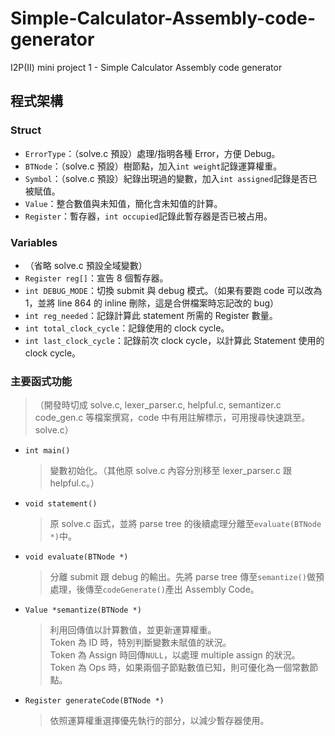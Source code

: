 # Simple-Calculator-Assembly-code-generator

I2P(II) mini project 1 - Simple Calculator Assembly code generator

## 程式架構

### Struct

- `ErrorType`：（solve.c 預設）處理/指明各種 Error，方便 Debug。
- `BTNode`：（solve.c 預設）樹節點，加入`int weight`記錄運算權重。
- `Symbol`：（solve.c 預設）紀錄出現過的變數，加入`int assigned`記錄是否已被賦值。
- `Value`：整合數值與未知值，簡化含未知值的計算。
- `Register`：暫存器，`int occupied`記錄此暫存器是否已被占用。

### Variables

- （省略 solve.c 預設全域變數）
- `Register reg[]`：宣告 8 個暫存器。
- `int DEBUG_MODE`：切換 submit 與 debug 模式。（如果有要跑 code 可以改為 1，並將 line 864 的 inline 刪除，這是合併檔案時忘記改的 bug）
- `int reg_needed`：記錄計算此 statement 所需的 Register 數量。
- `int total_clock_cycle`：記錄使用的 clock cycle。
- `int last_clock_cycle`：記錄前次 clock cycle，以計算此 Statement 使用的 clock cycle。

### 主要函式功能

> （開發時切成 solve.c, lexer_parser.c, helpful.c, semantizer.c code_gen.c 等檔案撰寫，code 中有用註解標示，可用搜尋快速跳至。solve.c）

- `int main()`
  > 變數初始化。（其他原 solve.c 內容分別移至 lexer_parser.c 跟 helpful.c。）
- `void statement()`
  > 原 solve.c 函式，並將 parse tree 的後續處理分離至`evaluate(BTNode *)`中。
- `void evaluate(BTNode *)`
  > 分離 submit 跟 debug 的輸出。先將 parse tree 傳至`semantize()`做預處理，後傳至`codeGenerate()`產出 Assembly Code。
- `Value *semantize(BTNode *)`
  > 利用回傳值以計算數值，並更新運算權重。<br> Token 為 ID 時，特別判斷變數未賦值的狀況。<br> Token 為 Assign 時回傳`NULL`，以處理 multiple assign 的狀況。<br> Token 為 Ops 時，如果兩個子節點數值已知，則可優化為一個常數節點。
- `Register generateCode(BTNode *)`
  > 依照運算權重選擇優先執行的部分，以減少暫存器使用。
